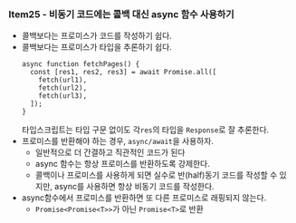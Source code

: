 ### Item25 - 비동기 코드에는 콜백 대신 async 함수 사용하기

- 콜백보다는 프로미스가 코드를 작성하기 쉽다.
- 콜백보다는 프로미스가 타입을 추론하기 쉽다.
  ```tsx
  async function fetchPages() {
    const [res1, res2, res3] = await Promise.all([
      fetch(url1),
      fetch(url2),
      fetch(url3),
    ]);
  }
  ```
  타입스크립트는 타입 구문 없이도 각`res`의 타입을 `Response`로 잘 추론한다.
- 프로미스를 반환해야 하는 경우, `async/await`을 사용하자.
  - 일반적으로 더 간결하고 직관적인 코드가 된다
  - async 함수는 항상 프로미스를 반환하도록 강제한다.
  - 콜백이나 프로미스를 사용하게 되면 실수로 반(half)동기 코드를 작성할 수 있지만, async를 사용하면 항상 비동기 코드를 작성한다.
- async함수에서 프로미스를 반환하면 또 다른 프로미스로 래핑되지 않는다.
  - `Promise<Promise<T>>`가 아닌 `Promise<T>`로 반환
